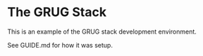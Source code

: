 # The GRUG Stack
This is an example of the GRUG stack development environment.

See GUIDE.md for how it was setup.